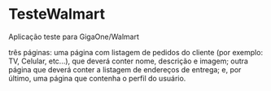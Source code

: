 # TesteWalmart
Aplicação teste para GigaOne/Walmart

três páginas: uma página com listagem de pedidos do cliente (por exemplo: TV, Celular, etc...),	que deverá conter nome, descrição e imagem;
outra página que deverá conter a listagem de endereços de entrega; 
e, por último, uma página que contenha o	perfil do usuário.
